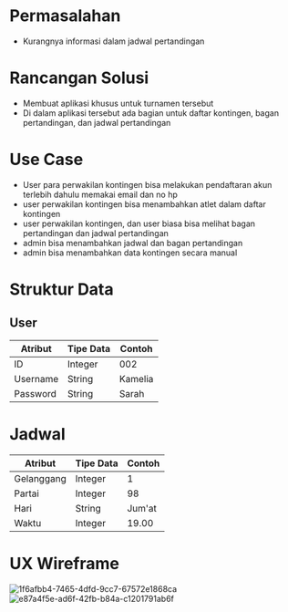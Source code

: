 # Permasalahan
- Kurangnya informasi dalam jadwal pertandingan
# Rancangan Solusi
- Membuat aplikasi khusus untuk turnamen tersebut
- Di dalam aplikasi tersebut ada bagian untuk daftar kontingen, bagan pertandingan, dan jadwal pertandingan
# Use Case
- User para perwakilan kontingen bisa melakukan pendaftaran akun terlebih dahulu memakai email dan no hp
- user perwakilan kontingen bisa menambahkan atlet dalam daftar kontingen
- user perwakilan kontingen, dan user biasa bisa melihat bagan pertandingan dan jadwal pertandingan
- admin bisa menambahkan jadwal dan bagan pertandingan
- admin bisa menambahkan data kontingen secara manual
# Struktur Data
## User
Atribut|Tipe Data|Contoh
---|---|--- 
ID|Integer|002
Username|String|Kamelia
Password|String|Sarah
# Jadwal
Atribut|Tipe Data|Contoh
---|---|---
Gelanggang|Integer|1
Partai|Integer|98
Hari|String|Jum'at
Waktu|Integer|19.00
# UX Wireframe
![1f6afbb4-7465-4dfd-9cc7-67572e1868ca](https://user-images.githubusercontent.com/113033454/189568804-6fbd92dd-61f2-4d6e-814e-1fd83c5b6043.jpg)
![e87a4f5e-ad6f-42fb-b84a-c1201791ab6f](https://user-images.githubusercontent.com/113033454/189568813-5b25e29b-14ee-47c4-87d5-f3c0da3203c2.jpg)

